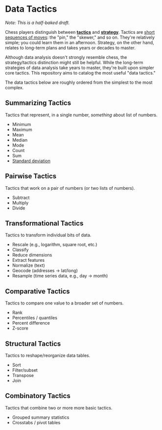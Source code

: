 # Data Tactics

*Note: This is a half-baked draft.*

Chess players distinguish between [__tactics__](http://en.wikipedia.org/wiki/Chess_tactic) and [__strategy__](http://en.wikipedia.org/wiki/Chess_strategy). Tactics are [short sequences of moves](http://www.chessfornovices.com/chessstrategyvstactics.html): the "pin," the "skewer," and so on. They're relatively simple; you could learn them in an afternoon. Strategy, on the other hand, relates to long-term plans and takes years or decades to master.

Although data analysis doesn't strongly resemble chess, the strategy/tactics distinction might still be helpful. While the long-term strategies of data analysis take years to master, they're built upon simpler core tactics. This repository aims to catalog the most useful "data tactics."

The data tactics below are roughly ordered from the simplest to the most complex.

## Summarizing Tactics

Tactics that represent, in a single number, *something* about list of numbers.

- Minimum
- Maximum
- Mean
- Median
- Mode
- Count
- Sum
- [Standard deviation](http://en.wikipedia.org/wiki/Standard_deviation)

## Pairwise Tactics

Tactics that work on a pair of numbers (or two lists of numbers).

- Subtract
- Multiply
- Divide

## Transformational Tactics

Tactics to transform individual bits of data.

- Rescale (e.g., logarithm, square root, etc.)
- Classify
- Reduce dimensions
- Extract features
- Normalize (text)
- Geocode (addresses -> lat/long)
- Resample (time series data, e.g., day -> month)

## Comparative Tactics

Tactics to compare one value to a broader set of numbers.

- Rank
- Percentiles / quantiles
- Percent difference
- Z-score

## Structural Tactics

Tactics to reshape/reorganize data tables.

- Sort
- Filter/subset
- Transpose
- Join
 
## Combinatory Tactics

Tactics that combine two or more more basic tactics.

- Grouped summary statistics
- Crosstabs / pivot tables
